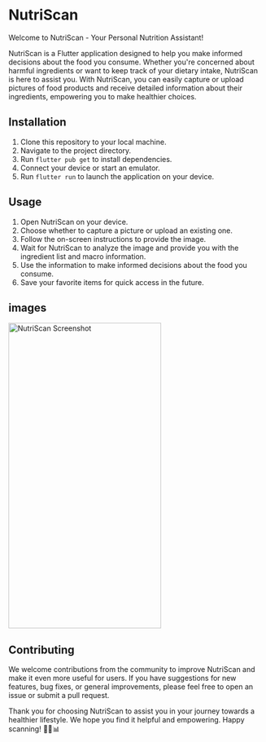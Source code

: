 # NutriScan

Welcome to NutriScan - Your Personal Nutrition Assistant!

NutriScan is a Flutter application designed to help you make informed decisions about the food you consume. Whether you're concerned about harmful ingredients or want to keep track of your dietary intake, NutriScan is here to assist you. With NutriScan, you can easily capture or upload pictures of food products and receive detailed information about their ingredients, empowering you to make healthier choices.

## Installation

1. Clone this repository to your local machine.
2. Navigate to the project directory.
3. Run `flutter pub get` to install dependencies.
4. Connect your device or start an emulator.
5. Run `flutter run` to launch the application on your device.

## Usage

1. Open NutriScan on your device.
2. Choose whether to capture a picture or upload an existing one.
3. Follow the on-screen instructions to provide the image.
4. Wait for NutriScan to analyze the image and provide you with the ingredient list and macro information.
5. Use the information to make informed decisions about the food you consume.
6. Save your favorite items for quick access in the future.

## images
<img src="https://github.com/REM-moe/NutriScan/assets/98999089/a72d0c93-3416-4865-ab34-6743260043b6" alt="NutriScan Screenshot" width="300" height="600">


## Contributing

We welcome contributions from the community to improve NutriScan and make it even more useful for users. If you have suggestions for new features, bug fixes, or general improvements, please feel free to open an issue or submit a pull request.


Thank you for choosing NutriScan to assist you in your journey towards a healthier lifestyle. We hope you find it helpful and empowering. Happy scanning! 🥦📸📊
